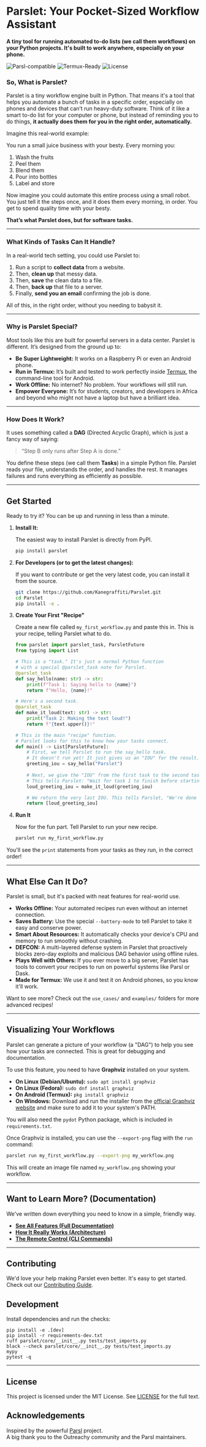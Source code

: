 # Parslet: Your Pocket-Sized Workflow Assistant
**A tiny tool for running automated to-do lists (we call them workflows) on your Python projects. It's built to work anywhere, especially on your phone.**

![Parsl-compatible](https://img.shields.io/badge/parsl-compatible-purple.svg)
![Termux-Ready](https://img.shields.io/badge/termux-ready-purple.svg)
![License](https://img.shields.io/github/license/Kanegraffiti/Parslet)

### So, What is Parslet?

Parslet is a tiny workflow engine built in Python. That means it's a tool that helps you automate a bunch of tasks in a specific order, especially on phones and devices that can’t run heavy-duty software. Think of it like a smart to-do list for your computer or phone, but instead of reminding you to do things, **it actually does them for you in the right order, automatically.**

Imagine this real-world example:

You run a small juice business with your besty. Every morning you:

1.  Wash the fruits
2.  Peel them
3.  Blend them
4.  Pour into bottles
5.  Label and store

Now imagine you could automate this entire process using a small robot. You just tell it the steps once, and it does them every morning, in order. You get to spend quality time with your besty.

**That’s what Parslet does, but for software tasks.**

---

### What Kinds of Tasks Can It Handle?

In a real-world tech setting, you could use Parslet to:

1.  Run a script to **collect data** from a website.
2.  Then, **clean up** that messy data.
3.  Then, **save** the clean data to a file.
4.  Then, **back up** that file to a server.
5.  Finally, **send you an email** confirming the job is done.

All of this, in the right order, without you needing to babysit it.

---

### Why is Parslet Special?

Most tools like this are built for powerful servers in a data center. Parslet is different. It’s designed from the ground up to:

-   **Be Super Lightweight:** It works on a Raspberry Pi or even an Android phone.
-   **Run in Termux:** It’s built and tested to work perfectly inside [Termux](https://termux.dev/en/), the command-line tool for Android.
-   **Work Offline:** No internet? No problem. Your workflows will still run.
-   **Empower Everyone:** It’s for students, creators, and developers in Africa and beyond who might not have a laptop but have a brilliant idea.

---

### How Does It Work?

It uses something called a **DAG** (Directed Acyclic Graph), which is just a fancy way of saying:

> “Step B only runs after Step A is done.”

You define these steps (we call them **Tasks**) in a simple Python file. Parslet reads your file, understands the order, and handles the rest. It manages failures and runs everything as efficiently as possible.

---

## Get Started

Ready to try it? You can be up and running in less than a minute.

1.  **Install It:**

    The easiest way to install Parslet is directly from PyPI.

    ```bash
    pip install parslet
    ```

2.  **For Developers (or to get the latest changes):**

    If you want to contribute or get the very latest code, you can install it from the source.

    ```bash
    git clone https://github.com/Kanegraffiti/Parslet.git
    cd Parslet
    pip install -e .
    ```

3.  **Create Your First "Recipe"**

    Create a new file called `my_first_workflow.py` and paste this in. This is your recipe, telling Parslet what to do.

    ```python
    from parslet import parslet_task, ParsletFuture
    from typing import List

    # This is a "task." It's just a normal Python function
    # with a special @parslet_task note for Parslet.
    @parslet_task
    def say_hello(name: str) -> str:
        print(f"Task 1: Saying hello to {name}")
        return f"Hello, {name}!"

    # Here's a second task.
    @parslet_task
    def make_it_loud(text: str) -> str:
        print("Task 2: Making the text loud!")
        return f"{text.upper()}!"

    # This is the main "recipe" function.
    # Parslet looks for this to know how your tasks connect.
    def main() -> List[ParsletFuture]:
        # First, we tell Parslet to run the say_hello task.
        # It doesn't run yet! It just gives us an "IOU" for the result.
        greeting_iou = say_hello("Parslet")
        
        # Next, we give the "IOU" from the first task to the second task.
        # This tells Parslet: "Wait for task 1 to finish before starting task 2."
        loud_greeting_iou = make_it_loud(greeting_iou)

        # We return the very last IOU. This tells Parslet, "We're done when this is done."
        return [loud_greeting_iou]
    ```

4.  **Run It**

    Now for the fun part. Tell Parslet to run your new recipe.

    ```bash
    parslet run my_first_workflow.py
    ```

You'll see the `print` statements from your tasks as they run, in the correct order!

---

## What Else Can It Do? 

Parslet is small, but it's packed with neat features for real-world use.

-   **Works Offline:** Your automated recipes run even without an internet connection.
-   **Saves Battery:** Use the special `--battery-mode` to tell Parslet to take it easy and conserve power.
-   **Smart About Resources:** It automatically checks your device's CPU and memory to run smoothly without crashing.
-   **DEFCON:** A multi-layered defense system in Parslet that proactively blocks zero-day exploits and malicious DAG behavior using offline rules.
-   **Plays Well with Others:** If you ever move to a big server, Parslet has tools to convert your recipes to run on powerful systems like Parsl or Dask.
-   **Made for Termux:** We use it and test it on Android phones, so you know it'll work.

Want to see more? Check out the `use_cases/` and `examples/` folders for more advanced recipes!

---

## Visualizing Your Workflows

Parslet can generate a picture of your workflow (a "DAG") to help you see how your tasks are connected. This is great for debugging and documentation.

To use this feature, you need to have **Graphviz** installed on your system.

-   **On Linux (Debian/Ubuntu):** `sudo apt install graphviz`
-   **On Linux (Fedora):** `sudo dnf install graphviz`
-   **On Android (Termux):** `pkg install graphviz`
-   **On Windows:** Download and run the installer from the [official Graphviz website](https://graphviz.org/download/) and make sure to add it to your system's PATH.

You will also need the `pydot` Python package, which is included in `requirements.txt`.

Once Graphviz is installed, you can use the `--export-png` flag with the `run` command:

```bash
parslet run my_first_workflow.py --export-png my_workflow.png
```

This will create an image file named `my_workflow.png` showing your workflow.

---

## Want to Learn More? (Documentation)

We've written down everything you need to know in a simple, friendly way.

-   [**See All Features (Full Documentation)**](https://parslet.readthedocs.io/en/latest/)
-   [**How It Really Works (Architecture)**](https://parslet.readthedocs.io/en/latest/architecture.html)
-   [**The Remote Control (CLI Commands)**](https://parslet.readthedocs.io/en/latest/usage.html)

---

## Contributing

We'd love your help making Parslet even better. It's easy to get started. Check out our [Contributing Guide](./CONTRIBUTING.md).

## Development

Install dependencies and run the checks:

```
pip install -e .[dev]
pip install -r requirements-dev.txt
ruff parslet/core/__init__.py tests/test_imports.py
black --check parslet/core/__init__.py tests/test_imports.py
mypy
pytest -q
```

---

## License

This project is licensed under the MIT License. See [LICENSE](./LICENSE) for the full text.

## Acknowledgements

Inspired by the powerful [Parsl](https://github.com/Parsl/parsl) project.  
A big thank you to the Outreachy community and the Parsl maintainers.
